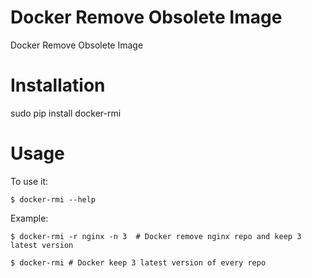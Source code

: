# Docker Remove Obsolete Image

Docker Remove Obsolete Image


# Installation

sudo pip install docker-rmi

# Usage

To use it:

    $ docker-rmi --help

Example:

    $ docker-rmi -r nginx -n 3  # Docker remove nginx repo and keep 3 latest version

    $ docker-rmi # Docker keep 3 latest version of every repo
